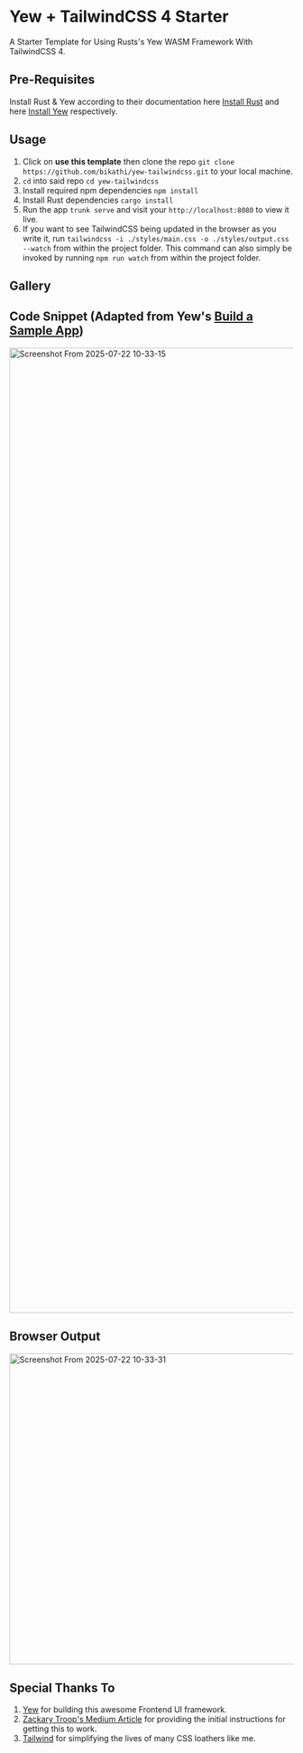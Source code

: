 # Yew + TailwindCSS 4 Starter
A Starter Template for Using Rusts's Yew WASM Framework With TailwindCSS 4.

## Pre-Requisites
Install Rust & Yew according to their documentation here [Install Rust](http://rust-book.cs.brown.edu/ch01-01-installation.html) and here [Install Yew](https://yew.rs/docs/getting-started/introduction) respectively.

## Usage
1. Click on **use this template** then clone the repo `git clone https://github.com/bikathi/yew-tailwindcss.git` to your local machine.
2. `cd` into said repo `cd yew-tailwindcss`
3. Install required npm dependencies `npm install`
4. Install Rust dependencies `cargo install`
5. Run the app `trunk serve` and visit your `http://localhost:8080` to view it live.
6. If you want to see TailwindCSS being updated in the browser as you write it, run `tailwindcss -i ./styles/main.css -o ./styles/output.css --watch` from within
   the project folder. This command can also simply be invoked by running `npm run watch` from within the project folder.

## Gallery
## Code Snippet (Adapted from Yew's [Build a Sample App](https://yew.rs/docs/getting-started/build-a-sample-app))
<img width="2863" height="1707" alt="Screenshot From 2025-07-22 10-33-15" src="https://github.com/user-attachments/assets/f4edb1e9-e975-4f70-9ca3-69846b2f72a9" />

## Browser Output
<img width="575" height="550" alt="Screenshot From 2025-07-22 10-33-31" src="https://github.com/user-attachments/assets/a26c8077-bfa8-4399-8d2f-1ab6bd1e8b3d" />

## Special Thanks To
1. [Yew](https://yew.rs/) for building this awesome Frontend UI framework.
2. [Zackary Troop's Medium Article](https://medium.com/@ztroop/using-tailwind-css-in-yew-c72235f9b661) for providing the initial instructions for getting this to work.
3. [Tailwind](https://tailwindcss.com/) for simplifying the lives of many CSS loathers like me.
